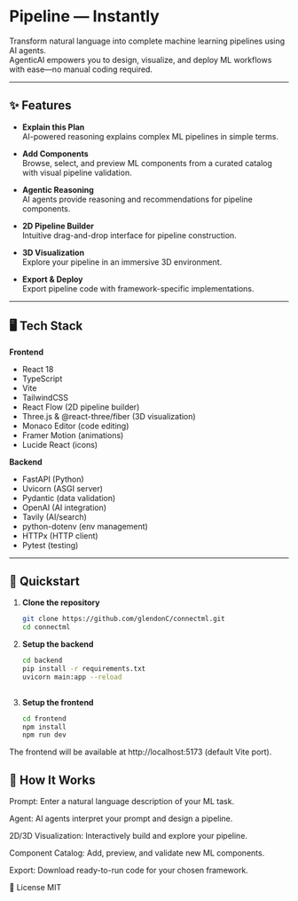 # Pipeline — Instantly

Transform natural language into complete machine learning pipelines using AI agents.  
AgenticAI empowers you to design, visualize, and deploy ML workflows with ease—no manual coding required.

---

## ✨ Features

- **Explain this Plan**  
  AI-powered reasoning explains complex ML pipelines in simple terms.

- **Add Components**  
  Browse, select, and preview ML components from a curated catalog with visual pipeline validation.

- **Agentic Reasoning**  
  AI agents provide reasoning and recommendations for pipeline components.

- **2D Pipeline Builder**  
  Intuitive drag-and-drop interface for pipeline construction.

- **3D Visualization**  
  Explore your pipeline in an immersive 3D environment.

- **Export & Deploy**  
  Export pipeline code with framework-specific implementations.

---

## 🖥️ Tech Stack

**Frontend**
- React 18
- TypeScript
- Vite
- TailwindCSS
- React Flow (2D pipeline builder)
- Three.js & @react-three/fiber (3D visualization)
- Monaco Editor (code editing)
- Framer Motion (animations)
- Lucide React (icons)

**Backend**
- FastAPI (Python)
- Uvicorn (ASGI server)
- Pydantic (data validation)
- OpenAI (AI integration)
- Tavily (AI/search)
- python-dotenv (env management)
- HTTPx (HTTP client)
- Pytest (testing)

---

## 🚦 Quickstart

1. **Clone the repository**
   ```bash
   git clone https://github.com/glendonC/connectml.git
   cd connectml
   
2. **Setup the backend**
    ```bash
    cd backend
    pip install -r requirements.txt
    uvicorn main:app --reload
  
 3. **Setup the frontend**
    ```bash
    cd frontend
    npm install
    npm run dev

The frontend will be available at http://localhost:5173 (default Vite port).

## 🧠 How It Works

Prompt: Enter a natural language description of your ML task.

Agent: AI agents interpret your prompt and design a pipeline.

2D/3D Visualization: Interactively build and explore your pipeline.

Component Catalog: Add, preview, and validate new ML components.

Export: Download ready-to-run code for your chosen framework.

📝 License
MIT
